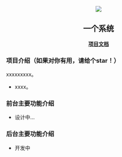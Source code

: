 <div align=center>
 <img src="logo.jpg"/>
 <h2>一个系统</h2>
 <a href="http://doc.os.roncoos.com/"><strong>项目文档</strong></a>
</div>


### 项目介绍（如果对你有用，请给个star！）
xxxxxxxxx。

* xxxx。

### 前台主要功能介绍
* 设计中...


### 后台主要功能介绍
* 开发中

